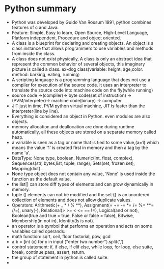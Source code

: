 # Python summary

- Python was developed by Guido Van Rossum 1991, python combines features of c and Java.
- Feature: Simple, Easy to learn, Open Source, High-Level Language, Platform independent, Procedure and object oriented.
- A class is a blueprint for declaring and creating objects. An object is a class instance that allows programmers to use variables and methods from inside the class.
- A class does not exist physically, A class is only an abstract idea that represent the common behavior of several objects, this imaginary picture is called a class. ex-dog class(variable: height, age,color. method: barking, eating,  running)
- A scripting language is a programming language that does not use a compiler for execution of the source code. it uses an interpreter to translate the source code into machine code on the fly(while running)
- source code ->(compiler)-> byte code(set of instruction) ->(PVM/interpeter)-> machine code(binary) -> computer
- JIT just in time, PVM python virtual machine, JIT is faster than the interpreter(line by line).
- Everything is considered an object in Python. even modules are also objects.
- memory allocation and deallocation are done during runtime automatically, all these objects are stored on a separate memory called heap.
- a variable is seen as a tag or name that is tied to some value,(a=1) which means the value '1' is created first in memory and then a tag by the name 'a'.
- DataType: None type, boolean, Numeric(int, float, complex), Sequences(str, bytes,list, tuple, range), Sets(set, frozen set), Mapping(dict).
- None type object does not contain any value, 'None' is used inside the function as the default value.
- the list[] can store diff types of elements and can grow dynamically in memory.
- tuple () elements can not be modified and the set {} is an unordered collection of elements and does not allow duplicate values.
- Operators: Arithmetic(+ _ * / % **), Assignment(= += -= *= /= %= **= //=), unary(-), Relational(> >= < <= == !=), Logical(and or not), Boolean(true and true = true, False or false = false), Bitwise, Membership(in not in), Identity(Is is not).
- an operator is a symbol that performs an operation and acts on some variables called operands.
- math function: sqrt, ceil, floor factorial, pow, gcd
- a,b = [int (x) for x in input ("enter two number").split(',')
- control statement: if, if else, if elif else, while loop, for loop, else suite, break, continue,pass, assert, return.
- the group of statement in python is called suite.
- 

